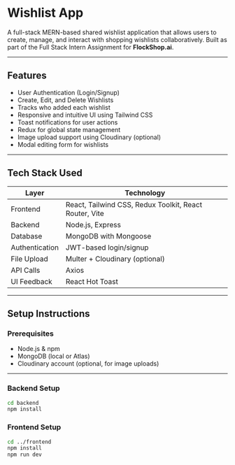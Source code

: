 # Wishlist App

A full-stack MERN-based shared wishlist application that allows users to create, manage, and interact with shopping wishlists collaboratively. Built as part of the Full Stack Intern Assignment for **FlockShop.ai**.

---

##  Features

-  User Authentication (Login/Signup)
-  Create, Edit, and Delete Wishlists
-  Tracks who added each wishlist
-  Responsive and intuitive UI using Tailwind CSS
-  Toast notifications for user actions
-  Redux for global state management
-  Image upload support using Cloudinary (optional)
-  Modal editing form for wishlists

---

##  Tech Stack Used

| Layer       | Technology                      |
|-------------|----------------------------------|
| Frontend    | React, Tailwind CSS, Redux Toolkit, React Router, Vite |
| Backend     | Node.js, Express                 |
| Database    | MongoDB with Mongoose            |
| Authentication | JWT-based login/signup       |
| File Upload | Multer + Cloudinary (optional)  |
| API Calls   | Axios                            |
| UI Feedback | React Hot Toast                  |

---

##  Setup Instructions

###  Prerequisites

- Node.js & npm
- MongoDB (local or Atlas)
- Cloudinary account (optional, for image uploads)

---

###  Backend Setup

```bash
cd backend
npm install
```

###  Frontend Setup

```bash
cd ../frontend
npm install
npm run dev

```
